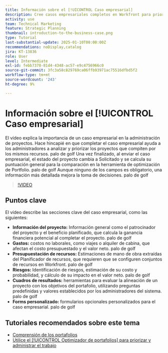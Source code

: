 ```yaml
---
title: Información sobre el [!UICONTROL Caso empresarial]
description: Cree casos empresariales completos en Workfront para priorizar los proyectos mediante la inclusión de información detallada del proyecto, gastos, análisis de mano de obra y riesgos, cuadros de resultados y formularios personalizados para una administración de cartera informada.
activity: use
team: Technical Marketing
feature: Strategic Planning
thumbnail: introduction-to-the-business-case.png
type: Tutorial
last-substantial-update: 2025-01-10T00:00:00Z
recommendations: noDisplay,catalog
jira: KT-13836
role: User
level: Intermediate
exl-id: febb7378-81d4-4348-ac57-e9c4756966c0
source-git-commit: 3fc3a58c829769ca06ffb93971ac75516dfbd5f2
workflow-type: tm+mt
source-wordcount: '243'
ht-degree: 9%

---
```


# Información sobre el [!UICONTROL Caso empresarial]

El vídeo explica la importancia de un caso empresarial en la administración de proyectos. Hace hincapié en que completar el caso empresarial ayuda a los administradores a analizar y priorizar los proyectos que compiten por los mismos recursos. palo de golf Una vez finalizado, al enviar el caso empresarial, el estado del proyecto cambia a Solicitado y se calcula su puntuación general para la comparación en la herramienta de optimización de Portfolio. palo de golf Aunque ninguno de los campos es obligatorio, una información más detallada mejora la toma de decisiones. palo de golf

>[!VIDEO](https://video.tv.adobe.com/v/3442847/?quality=12&learn=on&enablevpops&captions=spa)

## Puntos clave

El vídeo describe las secciones clave del caso empresarial, como las siguientes:

* **Información del proyecto:** Información general como el patrocinador del proyecto y el beneficio planificado, que calcula la ganancia financiera potencial al completar el proyecto. palo de golf
* **Gastos:** costos no laborales, como viajes o alquiler de cabina, que afectan el costo presupuestado y el valor neto. palo de golf
* **Presupuestación de recursos:** Estimaciones de mano de obra extraídas del Planificador de recursos, que requieren que se configuren conjuntos de recursos en Workfront. palo de golf
* **Riesgos:** Identificación de riesgos, estimación de su costo y probabilidad, y cálculo de su impacto en el valor neto. palo de golf
* **Cuadros de resultados:** herramientas para evaluar la alineación de un proyecto con los objetivos del portafolio, utilizando preguntas predefinidas y valores establecidos por los administradores del sistema. palo de golf
* **Forms personalizado:** formularios opcionales personalizados para el caso empresarial. palo de golf


## Tutoriales recomendados sobre este tema

* [Comprensión de los portafolios](/help/portfolios-and-programs/overview-of-adobe-workfront-portfolios.md)
* [Utilice el [!UICONTROL Optimizador de portafolios] para priorizar y administrar el trabajo](/help/portfolios-and-programs/prioritize-and-manage-work-with-portfolios.md)
